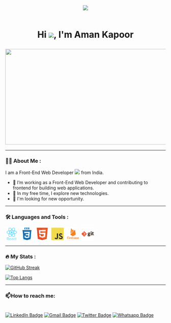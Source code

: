 <div id="header" align="center">
  <img src="https://media.giphy.com/media/M9gbBd9nbDrOTu1Mqx/giphy.gif" width="100"/>
</div>

<div id="badges" align="center">
 <img src="https://komarev.com/ghpvc/?username=MrAmanKapoor&style=flat-square&color=blue" alt=""/>
</div>

<h1 align="center">
  
  Hi
  <img src="https://media.giphy.com/media/hvRJCLFzcasrR4ia7z/giphy.gif" width="30px"/>, I'm Aman Kapoor
</h1>

<div align="center">
  <img src="https://media.giphy.com/media/dWesBcTLavkZuG35MI/giphy.gif" width="600" height="300"/>
</div>

---

### :woman_technologist: About Me :
I am a Front-End Web Developer <img src="https://media.giphy.com/media/WUlplcMpOCEmTGBtBW/giphy.gif" width="30"> from India.
- :telescope: I’m working as a Front-End Web Developer and contributing to frontend for building web applications.
- :seedling: In my free time, I explore new technologies.  
- 🔭 I'm looking for new opportunity.
---

### :hammer_and_wrench: Languages and Tools :
<div>
  <img src="https://github.com/devicons/devicon/blob/master/icons/react/react-original-wordmark.svg" title="React" alt="React" width="40" height="40"/>&nbsp;
  <img src="https://github.com/devicons/devicon/blob/master/icons/css3/css3-plain-wordmark.svg"  title="CSS3" alt="CSS" width="40" height="40"/>&nbsp;
  <img src="https://github.com/devicons/devicon/blob/master/icons/html5/html5-original.svg" title="HTML5" alt="HTML" width="40" height="40"/>&nbsp;
  <img src="https://github.com/devicons/devicon/blob/master/icons/javascript/javascript-original.svg" title="JavaScript" alt="JavaScript" width="40" height="40"/>&nbsp;
  <img src="https://github.com/devicons/devicon/blob/master/icons/firebase/firebase-plain-wordmark.svg" title="Firebase" alt="Firebase" width="40" height="40"/>&nbsp;
  <img src="https://github.com/devicons/devicon/blob/master/icons/git/git-original-wordmark.svg" title="Git" **alt="Git" width="40" height="40"/>
</div>

---

### :fire: My Stats :

[![GitHub Streak](http://github-readme-streak-stats.herokuapp.com?user=MrAmanKapoor&theme=dark&background=000000)](https://git.io/streak-stats)

[![Top Langs](https://github-readme-stats.vercel.app/api/top-langs/?username=MrAmanKapoor&layout=compact&theme=vision-friendly-dark)](https://github.com/anuraghazra/github-readme-stats)

----

### :mailbox:How to reach me: <br><br>
 <a href="https://www.linkedin.com/in/amankapoorji"><img src="https://img.shields.io/badge/LinkedIn-blue?style=for-the-badge&logo=linkedin&logoColor=white" alt="LinkedIn Badge"/></a>
  <a href="mailto:amankapoor140@gmail.com"><img src="https://img.shields.io/badge/gmail-red?style=for-the-badge&logo=gmail&logoColor=white" alt="Gmail Badge"/></a>
   <a href="https://twitter.com/MrKapoorJi?t=gg3u8Cp-RRSCN6xl41bwpw&s=09"><img src="https://img.shields.io/badge/Twitter-blue?style=for-the-badge&logo=twitter&logoColor=white" alt="Twitter Badge"/></a>
    <a href="https://wa.me/919140933410" target="_blank"><img src="https://img.shields.io/badge/whatsapp-Forest%20green?style=for-the-badge&logo=whatsapp&logoColor=white" alt="Whatsapp Badge"/></a>
   
<!---
MrAmanKapoor/MrAmanKapoor is a ✨ special ✨ repository because its `README.md` (this file) appears on your GitHub profile.
You can click the Preview link to take a look at your changes.
--->
